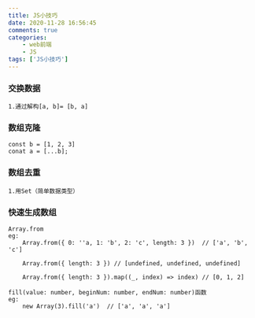 ```yaml
---
title: JS小技巧
date: 2020-11-28 16:56:45
comments: true
categories: 
    - web前端
    - JS
tags: ['JS小技巧']
---
```

### 交换数据  
    1.通过解构[a, b]= [b, a]
<!-- more -->
### 数组克隆
    const b = [1, 2, 3]
    conat a = [...b];
    
### 数组去重
    1.用Set（简单数据类型）
    
### 快速生成数组
    Array.from
    eg:
        Array.from({ 0: ''a, 1: 'b', 2: 'c', length: 3 })  // ['a', 'b', 'c']

        Array.from({ length: 3 }) // [undefined, undefined, undefined]

        Array.from({ length: 3 }).map((_, index) => index) // [0, 1, 2]
        
    fill(value: number, beginNum: number, endNum: number)函数
    eg:
        new Array(3).fill('a')  // ['a', 'a', 'a']